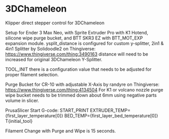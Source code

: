 # 3DChameleon
Klipper direct stepper  control for 3DChameleon

Setup for Ender 3 Max Neo, with Sprite Extruder Pro with K1 Hotend, silicone wipe purge bucket, and BTT SKR3 EZ with BTT_MOT_EXP expansion module.
ysplit_distance is configured for custom y-splitter, 2in1 & 4in1 Splitter by Solidoodle2 on Thingiverse: https://www.thingiverse.com/thing:3490163
distance will need to be increased for original 3DChameleon Y-Splitter.

TOOL_INIT there is a configuration value that needs to be adjusted for proper filament selection.

Purge Bucket for CR-10 with adjustable X-Axis by randyre on Thingiverse: https://www.thingiverse.com/thing:4134504
For K1 or volcano nozzle purge wipe bucket needs to be trimmed down about 6mm using negative parts volume in slicer.

PrusaSlicer Start G-code:
START_PRINT EXTRUDER_TEMP={first_layer_temperature[0]} BED_TEMP={first_layer_bed_temperature[0]}
T{initial_tool}

Filament Change with Purge and Wipe is 15 seconds.
